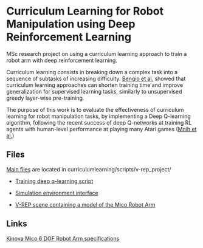 # Curriculum Learning for Robot Manipulation using Deep Reinforcement Learning

MSc research project on using a curriculum learning approach to train a robot arm with deep reinforcement learning.

Curriculum learning consists in breaking down a complex task into a sequence of subtasks of increasing difficulty. [Bengio et al.](http://dl.acm.org/citation.cfm?id=1553380) showed that curriculum learning approaches can shorten training time and improve generalization for supervised learning tasks, similarly to unsupervised greedy layer-wise pre-training.

The purpose of this work is to evaluate the effectiveness of curriculum learning for robot manipulation tasks, by implementing a Deep Q-learning algorithm, following the recent success of deep Q-networks at training RL agents with human-level performance at playing many Atari games ([Mnih et al.](https://www.nature.com/nature/journal/v518/n7540/full/nature14236.html))

## Files

[Main files](../scripts/v-rep_project/) are located in curriculumlearning/scripts/v-rep_project/

- [Training deep q-learning script](../scripts/v-rep_project/training_independent_joints.py)

- [Simulation environment interface](../scripts/v-rep_project/robotenv.py)

- [V-REP scene containing a model of the Mico Robot Arm](../scripts/v-rep_project/MicoRobot.ttt)


## Links

[Kinova Mico 6 DOF Robot Arm specifications](http://www.kinovarobotics.com/wp-content/uploads/2015/02/Kinova-Specs-MICO2-6DOF-Web-170512-1.pdf)

